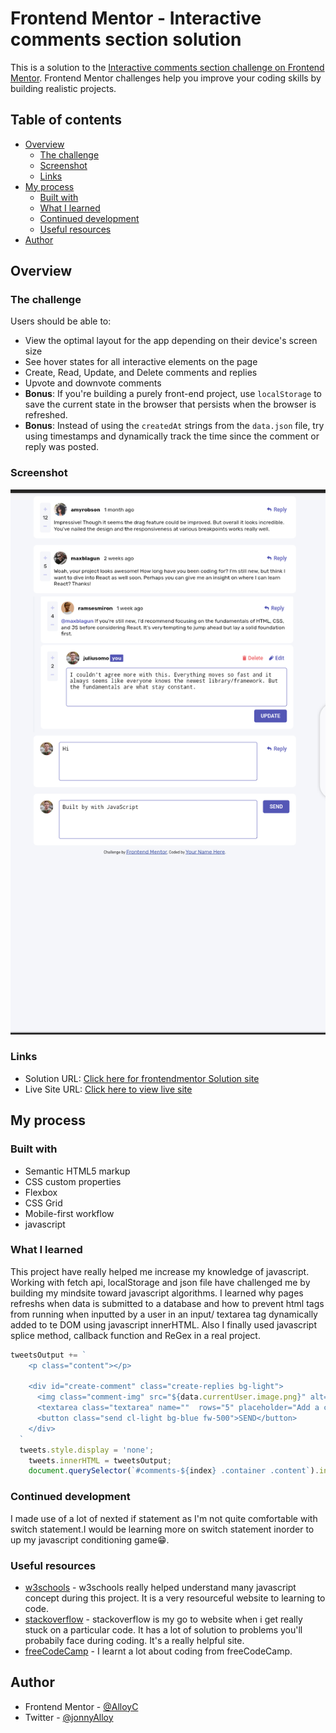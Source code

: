   # Frontend Mentor - Interactive comments section solution
  
  This is a solution to the [Interactive comments section challenge on Frontend Mentor](https://www.frontendmentor.io/challenges/interactive-comments-section-iG1RugEG9). Frontend Mentor challenges help you improve your coding skills by building realistic projects. 
  
  ## Table of contents
  
  - [Overview](#overview)
    - [The challenge](#the-challenge)
    - [Screenshot](#screenshot)
    - [Links](#links)
  - [My process](#my-process)
    - [Built with](#built-with)
    - [What I learned](#what-i-learned)
    - [Continued development](#continued-development)
    - [Useful resources](#useful-resources)
  - [Author](#author)
  
  ## Overview
  
  ### The challenge
  
  Users should be able to:
  
  - View the optimal layout for the app depending on their device's screen size
  - See hover states for all interactive elements on the page
  - Create, Read, Update, and Delete comments and replies
  - Upvote and downvote comments
  - **Bonus**: If you're building a purely front-end project, use `localStorage` to save the current state in the browser that persists when the browser is refreshed.
  - **Bonus**: Instead of using the `createdAt` strings from the `data.json` file, try using timestamps and dynamically track the time since the comment or reply was posted.
  
  ### Screenshot
  
  ![](./images/interative.png)
  
  ### Links
  
  - Solution URL: [Click here for frontendmentor Solution site ](https://your-solution-url.com)
  - Live Site URL: [Click here to view live site](https://alloyc.github.io/interactive-comments-section-main/)
  
  ## My process
  
  ### Built with
  
  - Semantic HTML5 markup
  - CSS custom properties
  - Flexbox
  - CSS Grid
  - Mobile-first workflow
  - javascript
  
  ### What I learned
  
  This project have really helped me increase my knowledge of javascript. Working with fetch api, localStorage and json file have challenged me by building my mindsite toward javascript algorithms. I learned why pages refreshs when data is submitted to a database and how to prevent html tags from running when inputted by a user in an input/ textarea tag dynamically added to te DOM using javascript innerHTML. Also I finally used javascript splice method, callback function and ReGex in a real project.
  
  ```js
  tweetsOutput += `
      <p class="content"></p>
      
      <div id="create-comment" class="create-replies bg-light">
        <img class="comment-img" src="${data.currentUser.image.png}" alt="profile picture" />
        <textarea class="textarea" name=""  rows="5" placeholder="Add a comment..."></textarea>
        <button class="send cl-light bg-blue fw-500">SEND</button>
      </div>
    `
    tweets.style.display = 'none';
      tweets.innerHTML = tweetsOutput;
      document.querySelector(`#comments-${index} .container .content`).innerText = document.querySelector('.textarea').value;
  ```
  
  ### Continued development
  
  I made use of a lot of nexted if statement as I'm not quite comfortable with switch statement.I would be learning more on switch statement inorder to up my javascript conditioning game😁.
  
  ### Useful resources
  
  - [w3schools](https://www.w3schools.com) - w3schools really helped understand many javascript concept during this project. It is a very resourceful website to learning to code.
  - [stackoverflow](https://www.stackoverflow.com) - stackoverflow is my go to website when i get really stuck on a particular code. It has a lot of solution to problems you'll probabily face during coding. It's a really helpful site.
  - [freeCodeCamp](https://www.freecodecamp.org/learn) - I learnt a lot about coding from freeCodeCamp.  
  
  ## Author
  
  - Frontend Mentor - [@AlloyC](https://www.frontendmentor.io/profile/AlloyC)
  - Twitter - [@jonnyAlloy](https://www.twitter.com/jonnyAlloy)
